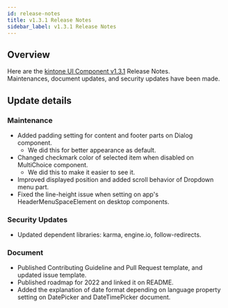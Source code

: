 ```yaml
---
id: release-notes
title: v1.3.1 Release Notes
sidebar_label: v1.3.1 Release Notes
---
```


## Overview

Here are the [kintone UI Component v1.3.1](https://github.com/kintone-labs/kintone-ui-component/releases/tag/v1.3.1) Release Notes.<br>
Maintenances, document updates, and security updates have been made.

## Update details
### Maintenance
- Added padding setting for content and footer parts on Dialog component.
  - We did this for better appearance as default.
- Changed checkmark color of selected item when disabled on MultiChoice component.
  - We did this to make it easier to see it.
- Improved displayed position and added scroll behavior of Dropdown menu part.
- Fixed the line-height issue when setting on app's HeaderMenuSpaceElement on desktop components.

### Security Updates
- Updated dependent libraries: karma, engine.io, follow-redirects.

### Document
- Published Contributing Guideline and Pull Request template, and updated issue template.
- Published roadmap for 2022 and linked it on README.
- Added the explanation of date format depending on language property setting on DatePicker and DateTimePicker document.

